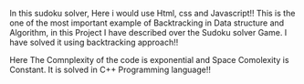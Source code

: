 In this sudoku solver, Here i would use Html, css and Javascript!!
This is the one of the most important example of Backtracking in Data structure and Algorithm, in this Project I have described over the Sudoku solver Game. I have solved it using backtracking approach!!

Here The Comnplexity of the code is exponential and Space Comolexity is Constant. It is solved in C++ Programming language!!
